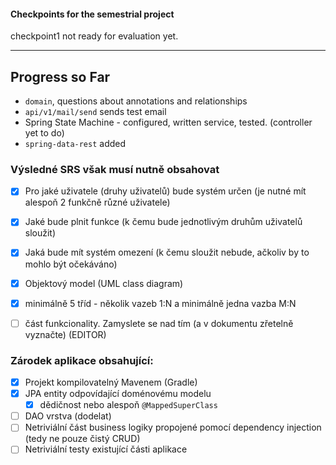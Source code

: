 #### Checkpoints for the semestrial project  

checkpoint1 not ready for evaluation yet.

---

## Progress so Far  

- `domain`, questions about annotations and relationships
- `api/v1/mail/send` sends test email
- Spring State Machine - configured, written service, tested. (controller yet to do)
- `spring-data-rest` added



### Výsledné SRS však musí nutně obsahovat

- [x] Pro jaké uživatele (druhy uživatelů) bude systém určen (je nutné mít alespoň 2 funkčně různé uživatele)
- [x] Jaké bude plnit funkce (k čemu bude jednotlivým druhům uživatelů sloužit)
- [x] Jaká bude mít systém omezení (k čemu sloužit nebude, ačkoliv by to mohlo být očekáváno)
- [x] Objektový model (UML class diagram)
 - [x] minimálně 5 tříd - několik vazeb 1:N a minimálně jedna vazba M:N
- [ ] část funkcionality. Zamyslete se nad tím (a v dokumentu zřetelně vyznačte) (EDITOR)


### Zárodek aplikace obsahující:

- [x] Projekt kompilovatelný Mavenem (Gradle)
- [x] JPA entity odpovídající doménovému modelu
  - [x] dědičnost nebo alespoň `@MappedSuperClass`
- [ ] DAO vrstva (dodelat)
- [ ] Netriviální část business logiky propojené pomocí dependency injection (tedy ne pouze čistý CRUD)
- [ ] Netriviální testy existující části aplikace
